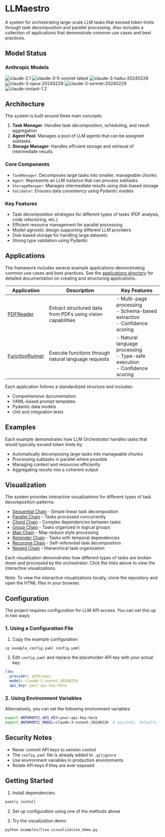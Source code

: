 # LLMaestro

A system for orchestrating large-scale LLM tasks that exceed token limits through task decomposition and parallel processing. Also includes a collection of applications that demonstrate common use cases and best practices.

## Model Status

### Anthropic Models
![claude-2.1](https://img.shields.io/endpoint?url=https://raw.githubusercontent.com/lucaswhipple/llm_orchestrator/main/docs/badges/claude-2.1.json)
![claude-3-5-sonnet-latest](https://img.shields.io/endpoint?url=https://raw.githubusercontent.com/lucaswhipple/llm_orchestrator/main/docs/badges/claude-3-5-sonnet-latest.json)
![claude-3-haiku-20240229](https://img.shields.io/endpoint?url=https://raw.githubusercontent.com/lucaswhipple/llm_orchestrator/main/docs/badges/claude-3-haiku-20240229.json)
![claude-3-opus-20240229](https://img.shields.io/endpoint?url=https://raw.githubusercontent.com/lucaswhipple/llm_orchestrator/main/docs/badges/claude-3-opus-20240229.json)
![claude-3-sonnet-20240229](https://img.shields.io/endpoint?url=https://raw.githubusercontent.com/lucaswhipple/llm_orchestrator/main/docs/badges/claude-3-sonnet-20240229.json)
![claude-instant-1.2](https://img.shields.io/endpoint?url=https://raw.githubusercontent.com/lucaswhipple/llm_orchestrator/main/docs/badges/claude-instant-1.2.json)

## Architecture

The system is built around three main concepts:

1. **Task Manager**: Handles task decomposition, scheduling, and result aggregation
2. **Agent Pool**: Manages a pool of LLM agents that can be assigned subtasks
3. **Storage Manager**: Handles efficient storage and retrieval of intermediate results

### Core Components

- `TaskManager`: Decomposes large tasks into smaller, manageable chunks
- `Agent`: Represents an LLM instance that can process subtasks
- `StorageManager`: Manages intermediate results using disk-based storage
- `Validator`: Ensures data consistency using Pydantic models

### Key Features

- Task decomposition strategies for different types of tasks (PDF analysis, code refactoring, etc.)
- Efficient resource management for parallel processing
- Model-agnostic design supporting different LLM providers
- Disk-based storage for handling large datasets
- Strong type validation using Pydantic

## Applications

The framework includes several example applications demonstrating common use cases and best practices. See the [applications directory](src/applications/) for detailed documentation on creating and structuring applications.

| Application | Description | Key Features |
|------------|-------------|--------------|
| [PDFReader](src/applications/pdfreader/) | Extract structured data from PDFs using vision capabilities | - Multi-page processing<br>- Schema-based extraction<br>- Confidence scoring |
| [FunctionRunner](src/applications/funcrunner/) | Execute functions through natural language requests | - Natural language processing<br>- Type-safe execution<br>- Confidence scoring |

Each application follows a standardized structure and includes:
- Comprehensive documentation
- YAML-based prompt templates
- Pydantic data models
- Unit and integration tests

## Examples

Each example demonstrates how LLM Orchestrator handles tasks that would typically exceed token limits by:
- Automatically decomposing large tasks into manageable chunks
- Processing subtasks in parallel where possible
- Managing context and resources efficiently
- Aggregating results into a coherent output

## Visualization

The system provides interactive visualizations for different types of task decomposition patterns:

- [Sequential Chain](examples/visualizations/sequential_chain.html) - Simple linear task decomposition
- [Parallel Chain](examples/visualizations/parallel_chain.html) - Tasks processed concurrently
- [Chord Chain](examples/visualizations/chord_chain.html) - Complex dependencies between tasks
- [Group Chain](examples/visualizations/group_chain.html) - Tasks organized in logical groups
- [Map Chain](examples/visualizations/map_chain.html) - Map-reduce style processing
- [Reminder Chain](examples/visualizations/reminder_chain.html) - Tasks with temporal dependencies
- [Recursive Chain](examples/visualizations/recursive_chain.html) - Self-referential task decomposition
- [Nested Chain](examples/visualizations/nested_chain.html) - Hierarchical task organization

Each visualization demonstrates how different types of tasks are broken down and processed by the orchestrator. Click the links above to view the interactive visualizations.

Note: To view the interactive visualizations locally, clone the repository and open the HTML files in your browser.

## Configuration

The project requires configuration for LLM API access. You can set this up in two ways:

### 1. Using a Configuration File

1. Copy the example configuration:
```bash
cp example_config.yaml config.yaml
```

2. Edit `config.yaml` and replace the placeholder API key with your actual key:
```yaml
llm:
  provider: anthropic
  model: claude-3-sonnet-20240229
  api_key: your-api-key-here
```

### 2. Using Environment Variables

Alternatively, you can set the following environment variables:

```bash
export ANTHROPIC_API_KEY=your-api-key-here
export ANTHROPIC_MODEL=claude-3-sonnet-20240229  # optional, defaults to sonnet
```

## Security Notes

- Never commit API keys to version control
- The `config.yaml` file is already added to `.gitignore`
- Use environment variables in production environments
- Rotate API keys if they are ever exposed

## Getting Started

1. Install dependencies:
```bash
poetry install
```

2. Set up configuration using one of the methods above

3. Try the visualization demo:
```bash
python examples/live_visualization_demo.py
```

